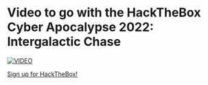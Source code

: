 # Video to go with the HackTheBox Cyber Apocalypse 2022: Intergalactic Chase
[![VIDEO](https://img.youtube.com/vi/U2OgL66-6BE/0.jpg)](https://youtu.be/U2OgL66-6BE "HackTheBox Cyber Apocalypse 2022: Pwn")

[Sign up for HackTheBox!](https://affiliate.hackthebox.com/cryptocat-htb)